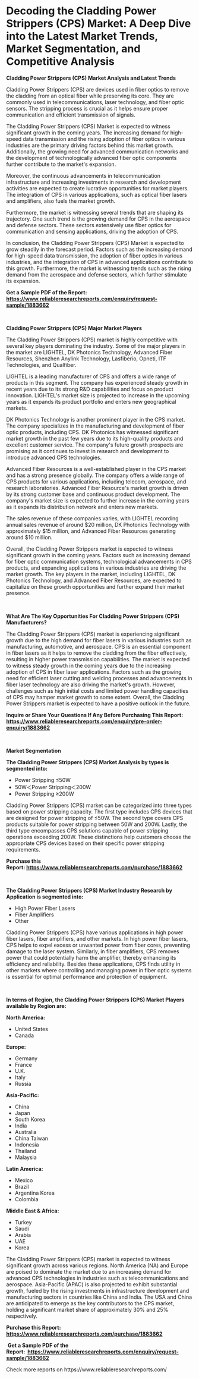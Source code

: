 <p><h1>Decoding the Cladding Power Strippers (CPS) Market: A Deep Dive into the Latest Market Trends, Market Segmentation, and Competitive Analysis</h1></p><p><strong>Cladding Power Strippers (CPS) Market Analysis and Latest Trends</strong></p>
<p><p>Cladding Power Strippers (CPS) are devices used in fiber optics to remove the cladding from an optical fiber while preserving its core. They are commonly used in telecommunications, laser technology, and fiber optic sensors. The stripping process is crucial as it helps ensure proper communication and efficient transmission of signals.</p><p>The Cladding Power Strippers (CPS) Market is expected to witness significant growth in the coming years. The increasing demand for high-speed data transmission and the rising adoption of fiber optics in various industries are the primary driving factors behind this market growth. Additionally, the growing need for advanced communication networks and the development of technologically advanced fiber optic components further contribute to the market's expansion.</p><p>Moreover, the continuous advancements in telecommunication infrastructure and increasing investments in research and development activities are expected to create lucrative opportunities for market players. The integration of CPS in various applications, such as optical fiber lasers and amplifiers, also fuels the market growth.</p><p>Furthermore, the market is witnessing several trends that are shaping its trajectory. One such trend is the growing demand for CPS in the aerospace and defense sectors. These sectors extensively use fiber optics for communication and sensing applications, driving the adoption of CPS.</p><p>In conclusion, the Cladding Power Strippers (CPS) Market is expected to grow steadily in the forecast period. Factors such as the increasing demand for high-speed data transmission, the adoption of fiber optics in various industries, and the integration of CPS in advanced applications contribute to this growth. Furthermore, the market is witnessing trends such as the rising demand from the aerospace and defense sectors, which further stimulate its expansion.</p></p>
<p><strong>Get a Sample PDF of the Report:&nbsp; <a href="https://www.reliableresearchreports.com/enquiry/request-sample/1883662">https://www.reliableresearchreports.com/enquiry/request-sample/1883662</a></strong></p>
<p>&nbsp;</p>
<p><strong>Cladding Power Strippers (CPS) Major Market Players</strong></p>
<p><p>The Cladding Power Strippers (CPS) market is highly competitive with several key players dominating the industry. Some of the major players in the market are LIGHTEL, DK Photonics Technology, Advanced Fiber Resources, Shenzhen Anylink Technology, Lasfiberio, Opneti, ITF Technologies, and Qualfiber.</p><p>LIGHTEL is a leading manufacturer of CPS and offers a wide range of products in this segment. The company has experienced steady growth in recent years due to its strong R&D capabilities and focus on product innovation. LIGHTEL's market size is projected to increase in the upcoming years as it expands its product portfolio and enters new geographical markets.</p><p>DK Photonics Technology is another prominent player in the CPS market. The company specializes in the manufacturing and development of fiber optic products, including CPS. DK Photonics has witnessed significant market growth in the past few years due to its high-quality products and excellent customer service. The company's future growth prospects are promising as it continues to invest in research and development to introduce advanced CPS technologies.</p><p>Advanced Fiber Resources is a well-established player in the CPS market and has a strong presence globally. The company offers a wide range of CPS products for various applications, including telecom, aerospace, and research laboratories. Advanced Fiber Resource's market growth is driven by its strong customer base and continuous product development. The company's market size is expected to further increase in the coming years as it expands its distribution network and enters new markets.</p><p>The sales revenue of these companies varies, with LIGHTEL recording annual sales revenue of around $20 million, DK Photonics Technology with approximately $15 million, and Advanced Fiber Resources generating around $10 million.</p><p>Overall, the Cladding Power Strippers market is expected to witness significant growth in the coming years. Factors such as increasing demand for fiber optic communication systems, technological advancements in CPS products, and expanding applications in various industries are driving the market growth. The key players in the market, including LIGHTEL, DK Photonics Technology, and Advanced Fiber Resources, are expected to capitalize on these growth opportunities and further expand their market presence.</p></p>
<p>&nbsp;</p>
<p><strong>What Are The Key Opportunities For Cladding Power Strippers (CPS) Manufacturers?</strong></p>
<p><p>The Cladding Power Strippers (CPS) market is experiencing significant growth due to the high demand for fiber lasers in various industries such as manufacturing, automotive, and aerospace. CPS is an essential component in fiber lasers as it helps to remove the cladding from the fiber effectively, resulting in higher power transmission capabilities. The market is expected to witness steady growth in the coming years due to the increasing adoption of CPS in fiber laser applications. Factors such as the growing need for efficient laser cutting and welding processes and advancements in fiber laser technology are also driving the market's growth. However, challenges such as high initial costs and limited power handling capacities of CPS may hamper market growth to some extent. Overall, the Cladding Power Strippers market is expected to have a positive outlook in the future.</p></p>
<p><strong>Inquire or Share Your Questions If Any Before Purchasing This Report: <a href="https://www.reliableresearchreports.com/enquiry/pre-order-enquiry/1883662">https://www.reliableresearchreports.com/enquiry/pre-order-enquiry/1883662</a></strong></p>
<p>&nbsp;</p>
<p><strong>Market Segmentation</strong></p>
<p><strong>The Cladding Power Strippers (CPS) Market Analysis by types is segmented into:</strong></p>
<p><ul><li>Power Stripping ≤50W</li><li>50W＜Power Stripping＜200W</li><li>Power Stripping ≥200W</li></ul></p>
<p><p>Cladding Power Strippers (CPS) market can be categorized into three types based on power stripping capacity. The first type includes CPS devices that are designed for power stripping of ≤50W. The second type covers CPS products suitable for power stripping between 50W and 200W. Lastly, the third type encompasses CPS solutions capable of power stripping operations exceeding 200W. These distinctions help customers choose the appropriate CPS devices based on their specific power stripping requirements.</p></p>
<p><strong>Purchase this Report:&nbsp;<a href="https://www.reliableresearchreports.com/purchase/1883662">https://www.reliableresearchreports.com/purchase/1883662</a></strong></p>
<p>&nbsp;</p>
<p><strong>The Cladding Power Strippers (CPS) Market Industry Research by Application is segmented into:</strong></p>
<p><ul><li>High Power Fiber Lasers</li><li>Fiber Amplifiers</li><li>Other</li></ul></p>
<p><p>Cladding Power Strippers (CPS) have various applications in high power fiber lasers, fiber amplifiers, and other markets. In high power fiber lasers, CPS helps to expel excess or unwanted power from fiber cores, preventing damage to the laser system. Similarly, in fiber amplifiers, CPS removes power that could potentially harm the amplifier, thereby enhancing its efficiency and reliability. Besides these applications, CPS finds utility in other markets where controlling and managing power in fiber optic systems is essential for optimal performance and protection of equipment.</p></p>
<p>&nbsp;</p>
<p><strong>In terms of Region, the Cladding Power Strippers (CPS) Market Players available by Region are:</strong></p>
<p>
    <p> <strong> North America: </strong>
        <ul>
            <li>United States</li>
            <li>Canada</li>
        </ul>
        </p> 
    <p> <strong> Europe: </strong>
        <ul>
            <li>Germany</li>
            <li>France</li>
            <li>U.K.</li>
            <li>Italy</li>
            <li>Russia</li>
        </ul>
        </p> 
    <p> <strong> Asia-Pacific: </strong>
        <ul>
            <li>China</li>
            <li>Japan</li>
            <li>South Korea</li>
            <li>India</li>
            <li>Australia</li>
            <li>China Taiwan</li>
            <li>Indonesia</li>
            <li>Thailand</li>
            <li>Malaysia</li>
        </ul>
        </p> 
    <p> <strong> Latin America: </strong>
        <ul>
            <li>Mexico</li>
            <li>Brazil</li>
            <li>Argentina Korea</li>
            <li>Colombia</li>
        </ul>
        </p> 
    <p> <strong> Middle East & Africa: </strong>
        <ul>
            <li>Turkey</li>
            <li>Saudi</li>
            <li>Arabia</li>
            <li>UAE</li>
            <li>Korea</li>
        </ul>
    </p>
    </p>
<p><p>The Cladding Power Strippers (CPS) market is expected to witness significant growth across various regions. North America (NA) and Europe are poised to dominate the market due to an increasing demand for advanced CPS technologies in industries such as telecommunications and aerospace. Asia-Pacific (APAC) is also projected to exhibit substantial growth, fueled by the rising investments in infrastructure development and manufacturing sectors in countries like China and India. The USA and China are anticipated to emerge as the key contributors to the CPS market, holding a significant market share of approximately 30% and 25% respectively.</p></p>
<p><strong>Purchase this Report: <a href="https://www.reliableresearchreports.com/purchase/1883662">https://www.reliableresearchreports.com/purchase/1883662</a></strong></p>
<p>&nbsp;<strong>Get a Sample PDF of the Report:&nbsp;&nbsp;<a href="https://www.reliableresearchreports.com/enquiry/request-sample/1883662">https://www.reliableresearchreports.com/enquiry/request-sample/1883662</a></strong></p>
<p><strong></strong></p>
<p>Check more reports on https://www.reliableresearchreports.com/</p>